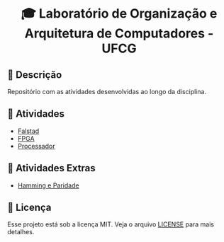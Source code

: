 <h1 align="center">
  <p> 🎓 Laboratório de Organização e Arquitetura de Computadores - UFCG </p>
</h1>

## 📝 Descrição

Repositório com as atividades desenvolvidas ao longo da disciplina.

## 📌 Atividades

- [Falstad](Falstad)
- [FPGA](FPGA)
- [Processador](Processador)

## 📌 Atividades Extras
- [Hamming e Paridade](Extras/Hamming-Parity)

## 📃 Licença

Esse projeto está sob a licença MIT. Veja o arquivo [LICENSE](LICENSE) para mais detalhes.